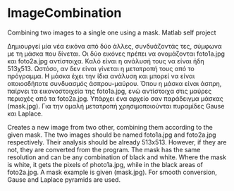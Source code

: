 # ImageCombination
Combining two images to a single one using a mask. Matlab self project


Δημιουργεί μία νέα εικόνα από δύο άλλες, συνδυάζοντάς τες, σύμφωνα με τη μάσκα που δίνεται. Οι δύο εικόνες πρέπει να ονομάζονται foto1a.jpg και foto2a.jpg αντίστοιχα. Καλό είναι η ανάλυσή τους να είναι ήδη 513χ513. Ωστόσο, αν δεν είναι γίνεται η μετατροπή τους από το πρόγραμμα. 
Η μάσκα έχει την ίδια ανάλυση και μπορεί να είναι οποιοσδήποτε συνδυασμός άσπρου-μαύρου. Όπου η μάσκα είναι άσπρη, παίρνει τα εικονοστοιχεία της foto1a.jpg, ενώ αντίστοιχα στις μαύρες περιοχές από τα foto2a.jpg. Υπάρχει ένα αρχείο σαν παράδειγμα μάσκας (mask.jpg).
Για την ομαλή μετατροπή χρησιμοποιούνται πυραμίδες Gause και Laplace. 

Creates a new image from two other, combining them according to the given mask. The two images should be named foto1a.jpg and foto2a.jpg respectively. Their analysis should be already 513x513. However, if they are not, they are converted from the program.
The mask has the same resolution and can be any combination of black and white. Where the mask is white, it gets the pixels of photo1a.jpg, while in the black areas of foto2a.jpg. A mask example is given (mask.jpg).
For smooth conversion, Gause and Laplace pyramids are used.
